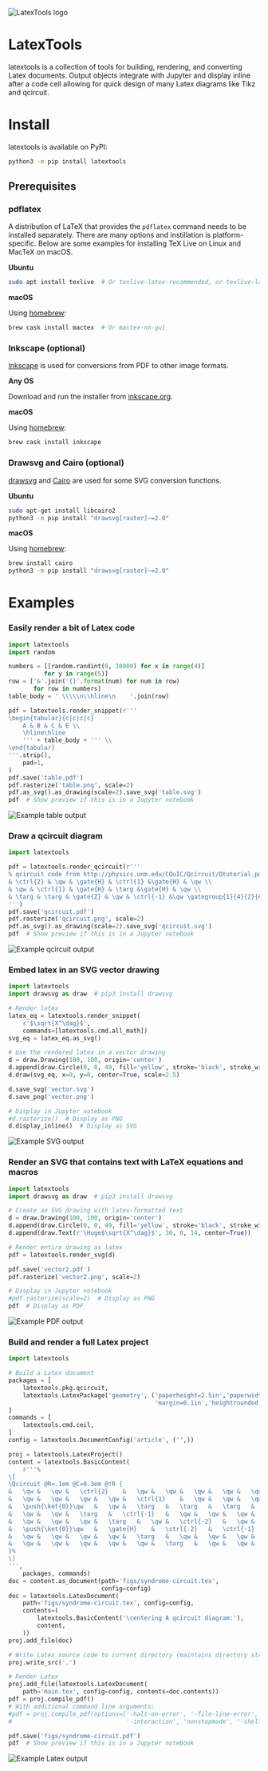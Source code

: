 ![LatexTools logo](https://raw.githubusercontent.com/cduck/latextools/master/examples/logo.svg)

# LatexTools

latextools is a collection of tools for building, rendering, and converting Latex documents.
Output objects integrate with Jupyter and display inline after a code cell allowing for quick design of many Latex diagrams like Tikz and qcircuit.


# Install

latextools is available on PyPI:

```bash
python3 -m pip install latextools
```

## Prerequisites

### pdflatex

A distribution of LaTeX that provides the `pdflatex` command needs to be installed separately.
There are many options and instillation is platform-specific.
Below are some examples for installing TeX Live on Linux and MacTeX on macOS.

**Ubuntu**

```bash
sudo apt install texlive  # Or texlive-latex-recommended, or texlive-latex-extra
```

**macOS**

Using [homebrew](https://brew.sh/):

```bash
brew cask install mactex  # Or mactex-no-gui
```

### Inkscape (optional)

[Inkscape](https://inkscape.org/) is used for conversions from PDF to other image formats.

**Any OS**

Download and run the installer from [inkscape.org](https://inkscape.org/release/).

**macOS**

Using [homebrew](https://brew.sh/):

```bash
brew cask install inkscape
```

### Drawsvg and Cairo (optional)

[drawsvg](https://github.com/cduck/drawsvg/) and [Cairo](https://www.cairographics.org/download/) are used for some SVG conversion functions.

**Ubuntu**

```bash
sudo apt-get install libcairo2
python3 -m pip install "drawsvg[raster]~=2.0"
```

**macOS**

Using [homebrew](https://brew.sh/):

```bash
brew install cairo
python3 -m pip install "drawsvg[raster]~=2.0"
```


# Examples

### Easily render a bit of Latex code
```python
import latextools
import random

numbers = [[random.randint(0, 10000) for x in range(4)]
          for y in range(5)]
row = ['&'.join('{}'.format(num) for num in row)
       for row in numbers]
table_body = ' \\\\\n\\hline\n    '.join(row)

pdf = latextools.render_snippet(r'''
\begin{tabular}{c|c|c|c}
    A & B & C & E \\
    \hline\hline
    ''' + table_body + ''' \\
\end{tabular}
'''.strip(),
    pad=1,
)
pdf.save('table.pdf')
pdf.rasterize('table.png', scale=2)
pdf.as_svg().as_drawing(scale=2).save_svg('table.svg')
pdf  # Show preview if this is in a Jupyter notebook
```
![Example table output](https://raw.githubusercontent.com/cduck/latextools/master/examples/table.png)

### Draw a qcircuit diagram

```python
import latextools

pdf = latextools.render_qcircuit(r'''
% qcircuit code from http://physics.unm.edu/CQuIC/Qcircuit/Qtutorial.pdf
& \ctrl{2} & \qw & \gate{H} & \ctrl{1} &\gate{H} & \qw \\
& \qw & \ctrl{1} & \gate{H} & \targ &\gate{H} & \qw \\
& \targ & \targ & \gate{Z} & \qw & \ctrl{-1} &\qw \gategroup{1}{4}{2}{6}{.7em}{--}
''')
pdf.save('qcircuit.pdf')
pdf.rasterize('qcircuit.png', scale=2)
pdf.as_svg().as_drawing(scale=2).save_svg('qcircuit.svg')
pdf  # Show preview if this is in a Jupyter notebook
```

![Example qcircuit output](https://raw.githubusercontent.com/cduck/latextools/master/examples/qcircuit.png)

### Embed latex in an SVG vector drawing

```python
import latextools
import drawsvg as draw  # pip3 install drawsvg

# Render latex
latex_eq = latextools.render_snippet(
    r'$\sqrt{X^\dag}$',
    commands=[latextools.cmd.all_math])
svg_eq = latex_eq.as_svg()

# Use the rendered latex in a vector drawing
d = draw.Drawing(100, 100, origin='center')
d.append(draw.Circle(0, 0, 49, fill='yellow', stroke='black', stroke_width=2))
d.draw(svg_eq, x=0, y=0, center=True, scale=2.5)

d.save_svg('vector.svg')
d.save_png('vector.png')

# Display in Jupyter notebook
#d.rasterize()  # Display as PNG
d.display_inline()  # Display as SVG
```

![Example SVG output](https://raw.githubusercontent.com/cduck/latextools/master/examples/vector.png)

### Render an SVG that contains text with LaTeX equations and macros

```python
import latextools
import drawsvg as draw  # pip3 install drawsvg

# Create an SVG drawing with latex-formatted text
d = draw.Drawing(100, 100, origin='center')
d.append(draw.Circle(0, 0, 49, fill='yellow', stroke='black', stroke_width=2))
d.append(draw.Text(r'\Huge$\sqrt{X^\dag}$', 30, 0, 14, center=True))

# Render entire drawing as latex
pdf = latextools.render_svg(d)

pdf.save('vector2.pdf')
pdf.rasterize('vector2.png', scale=2)

# Display in Jupyter notebook
#pdf.rasterize(scale=2)  # Display as PNG
pdf  # Display as PDF
```

![Example PDF output](https://raw.githubusercontent.com/cduck/latextools/master/examples/vector2.png)

### Build and render a full Latex project

```python
import latextools

# Build a Latex document
packages = [
    latextools.pkg.qcircuit,
    latextools.LatexPackage('geometry', ('paperheight=2.5in','paperwidth=2.5in',
                                         'margin=0.1in','heightrounded')),
]
commands = [
    latextools.cmd.ceil,
]
config = latextools.DocumentConfig('article', ('',))

proj = latextools.LatexProject()
content = latextools.BasicContent(
    r'''%
\[
\Qcircuit @R=.1em @C=0.3em @!R {
&	\qw	&	\qw	&	\ctrl{2}	&	\qw	&	\qw	&	\qw	&	\qw	&	\qw	&	\qw	\\
&	\qw	&	\qw	&	\qw	&	\qw	&	\ctrl{1}	&	\qw	&	\qw	&	\qw	&	\qw	\\
&	\push{\ket{0}}\qw	&	\qw	&	\targ	&	\targ	&	\targ	&	\targ	&	\qw	&	\meter	&	\qw	\\
&	\qw	&	\qw	&	\targ	&	\ctrl{-1}	&	\qw	&	\qw	&	\qw	&	\qw	&	\qw	\\
&	\qw	&	\qw	&	\qw	&	\targ	&	\qw	&	\ctrl{-2}	&	\qw	&	\qw	&	\qw	\\
&	\push{\ket{0}}\qw	&	\gate{H}	&	\ctrl{-2}	&	\ctrl{-1}	&	\ctrl{1}	&	\ctrl{2}	&	\gate{H}	&	\meter	&	\qw	\\
&	\qw	&	\qw	&	\qw	&	\qw	&	\targ	&	\qw	&	\qw	&	\qw	&	\qw	\\
&	\qw	&	\qw	&	\qw	&	\qw	&	\qw	&	\targ	&	\qw	&	\qw	&	\qw	\\
}%
\]
''',
    packages, commands)
doc = content.as_document(path='figs/syndrome-circuit.tex',
                          config=config)
doc = latextools.LatexDocument(
    path='figs/syndrome-circuit.tex', config=config,
    contents=(
        latextools.BasicContent('\centering A qcircuit diagram:'),
        content,
    ))
proj.add_file(doc)

# Write Latex source code to current directory (maintains directory structure)
proj.write_src('.')

# Render Latex
proj.add_file(latextools.LatexDocument(
    path='main.tex', config=config, contents=doc.contents))
pdf = proj.compile_pdf()
# With additional command line arguments:
#pdf = proj.compile_pdf(options=['-halt-on-error', '-file-line-error',
#                                '-interaction', 'nonstopmode', '-shell-escape'])

pdf.save('figs/syndrome-circuit.pdf')
pdf  # Show preview if this is in a Jupyter notebook
```

![Example Latex output](https://raw.githubusercontent.com/cduck/latextools/master/examples/syndrome-circuit.png)
